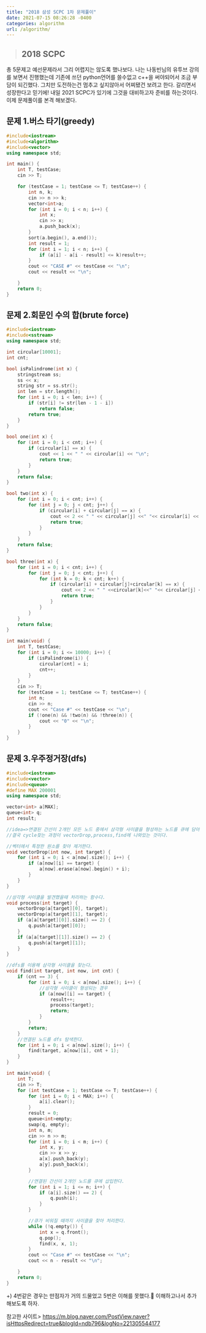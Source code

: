 ```yaml
---
title: "2018 삼성 SCPC 1차 문제풀이"
date: 2021-07-15 08:26:28 -0400
categories: algorithm
url: /algorithm/
---
```


> ## 2018 SCPC 
총 5문제고 예선문제라서 그리 어렵지는 않도록 했나보다. 나는 나동빈님의 유투브 강의를 보면서 진행했는데 기존에 쓰던 python언어를 쓸수없고 c++을 써야되어서 조금 부담이 되긴했다. 그치만 도전하는건 멈추고 싶지않아서
어찌됐건 보려고 한다. 갈리면서 성장한다고 믿기에! 내일 2021 SCPC가 있기에 그것을 대비하고자 준비를 하는것이다. 이제 문제풀이를 본격 해보겠다.


## 문제 1.버스 타기(greedy) 

```c++
#include<iostream>
#include<algorithm>
#include<vector>
using namespace std;

int main() {
	int T, testCase;
	cin >> T;

	for (testCase = 1; testCase <= T; testCase++) {
		int n, k;
		cin >> n >> k;
		vector<int>a;
		for (int i = 0; i < n; i++) {
			int x;
			cin >> x;
			a.push_back(x);
		}
		sort(a.begin(), a.end());
		int result = 1;
		for (int i = 1; i < n; i++) {
			if (a[i] - a[i - result] <= k)result++;
		}
		cout << "CASE #" << testCase << "\n";
		cout << result << "\n";

	}
	return 0;
}
```

## 문제 2.회문인 수의 합(brute force) 

```c++
#include<iostream>
#include<sstream>
using namespace std;

int circular[10001];
int cnt;

bool isPalindrome(int x) {
	stringstream ss;
	ss << x;
	string str = ss.str();
	int len = str.length();
	for (int i = 0; i < len; i++) {
		if (str[i] != str[len - 1 - i])
			return false;
		return true;
	}
}

bool one(int x) {
	for (int i = 0; i < cnt; i++) {
		if (circular[i] == x) {
			cout << 1 << " " << circular[i] << "\n";
			return true;
		}
	}
	return false;
}

bool two(int x) {
	for (int i = 0; i < cnt; i++) {
		for (int j = 0; j < cnt; j++) {
			if (circular[i] + circular[j] == x) {
				cout << 2 << " " << circular[j] <<" "<< circular[i] << "\n";
				return true;
			}
		}
	}
	return false;
}

bool three(int x) {
	for (int i = 0; i < cnt; i++) {
		for (int j = 0; j < cnt; j++) {
			for (int k = 0; k < cnt; k++) {
				if (circular[i] + circular[j]+circular[k] == x) {
					cout << 2 << " " <<circular[k]<<" "<< circular[j] << " " << circular[i] << "\n";
					return true;
				}
			}
		}
	}
	return false;
}

int main(void) {
	int T, testCase;
	for (int i = 0; i <= 10000; i++) {
		if (isPalindrome(i)) {
			circular[cnt] = i;
			cnt++;
		}
	}
	cin >> T;
	for (testCase = 1; testCase <= T; testCase++) {
		int n;
		cin >> n;
		cout << "Case #" << testCase << "\n";
		if (!one(n) && !two(n) && !three(n)) {
			cout << "0" << "\n";
		}
	}
}
```


## 문제 3.우주정거장(dfs) 

```c++
#include<iostream>
#include<vector>
#include<queue>
#define MAX 200001
using namespace std;

vector<int> a[MAX];
queue<int> q;
int result;

//idea=>연결된 간선이 2개인 모든 노드 중에서 삼각형 사이클을 형성하는 노드를 큐에 담아서 계속해서 지워나가면 해결 가능!
//결국 cycle찾는 과정이 vectorDrop,process,find에 나와있는 것이다.

//벡터에서 특정한 원소를 찾아 제거한다.
void vectorDrop(int now, int target) {
	for (int i = 0; i < a[now].size(); i++) {
		if (a[now][i] == target) {
			a[now].erase(a[now].begin() + i);
		}
	}
}

//삼각형 사이클을 발견했을때 처리하는 함수다.
void process(int target) {
	vectorDrop(a[target][0], target);
	vectorDrop(a[target][1], target);
	if (a[a[target][0]].size() == 2) {
		q.push(a[target][0]);
	}
	if (a[a[target][1]].size() == 2) {
		q.push(a[target][1]);
	}
}

//dfs를 이용해 삼각형 사이클을 찾는다.
void find(int target, int now, int cnt) {
	if (cnt == 3) {
		for (int i = 0; i < a[now].size(); i++) {
			//삼각형 사이클이 형성되는 경우
			if (a[now][i] == target) {
				result++;
				process(target);
				return;
			}
		}
		return;
	}
	//연결된 노드를 dfs 탐색한다.
	for (int i = 0; i < a[now].size(); i++) {
		find(target, a[now][i], cnt + 1);
	}
}

int main(void) {
	int T;
	cin >> T;
	for (int testCase = 1; testCase <= T; testCase++) {
		for (int i = 0; i < MAX; i++) {
			a[i].clear();
		}
		result = 0;
		queue<int>empty;
		swap(q, empty);
		int n, m;
		cin >> n >> m;
		for (int i = 0; i < m; i++) {
			int x, y;
			cin >> x >> y;
			a[x].push_back(y);
			a[y].push_back(x);
		}

		//연결된 간선이 2개인 노드를 큐에 삽입한다.
		for (int i = 1; i <= n; i++) {
			if (a[i].size() == 2) {
				q.push(i);
			}
		}

		//큐가 비워질 때까지 사이클을 찾아 처리한다.
		while (!q.empty()) {
			int x = q.front();
			q.pop();
			find(x, x, 1);
		}
		cout << "Case #" << testCase << "\n";
		cout << n - result << "\n";

	}
	return 0;
}
```
+) 4번같은 경우는 만점자가 거의 드물었고 5번은 이해를 못했다.🤣
이해하고나서 추가해보도록 하자.

참고한 사이트> <https://m.blog.naver.com/PostView.naver?isHttpsRedirect=true&blogId=ndb796&logNo=221305544177>


[jekyll-docs]: https://jekyllrb.com/docs/home
[jekyll-gh]:   https://github.com/jekyll/jekyll
[jekyll-talk]: https://talk.jekyllrb.com/


